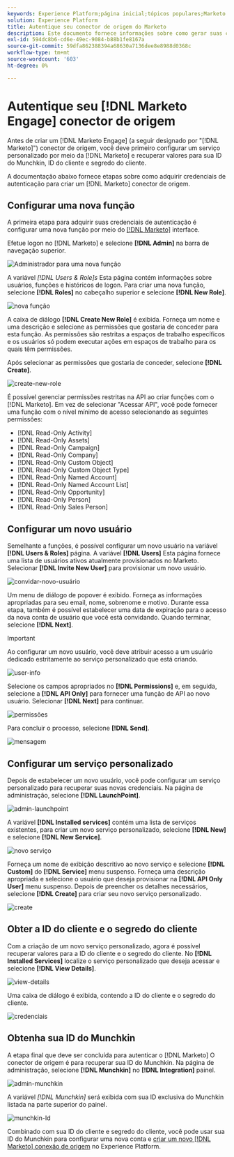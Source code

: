 ```yaml
---
keywords: Experience Platform;página inicial;tópicos populares;Marketo Engage;marketo engage;marketo
solution: Experience Platform
title: Autentique seu conector de origem do Marketo
description: Este documento fornece informações sobre como gerar suas credenciais de autenticação da Marketo.
exl-id: 594dc8b6-cd6e-49ec-9084-b88b1fe8167a
source-git-commit: 59dfa862388394a68630a7136dee8e8988d0368c
workflow-type: tm+mt
source-wordcount: '603'
ht-degree: 0%

---
```


# Autentique seu [!DNL Marketo Engage] conector de origem

Antes de criar um [!DNL Marketo Engage] (a seguir designado por &quot;[!DNL Marketo]&quot;) conector de origem, você deve primeiro configurar um serviço personalizado por meio da [!DNL Marketo] e recuperar valores para sua ID do Munchkin, ID do cliente e segredo do cliente.

A documentação abaixo fornece etapas sobre como adquirir credenciais de autenticação para criar um [!DNL Marketo] conector de origem.

## Configurar uma nova função

A primeira etapa para adquirir suas credenciais de autenticação é configurar uma nova função por meio do [[!DNL Marketo]](https://app-sjint.marketo.com/#MM0A1) interface.

Efetue logon no [!DNL Marketo] e selecione **[!DNL Admin]** na barra de navegação superior.

![Administrador para uma nova função](../images/marketo/home.png)

A variável *[!DNL Users & Role]s* Esta página contém informações sobre usuários, funções e históricos de logon. Para criar uma nova função, selecione **[!DNL Roles]** no cabeçalho superior e selecione **[!DNL New Role]**.

![nova função](../images/marketo/new-role.png)

A caixa de diálogo **[!DNL Create New Role]** é exibida. Forneça um nome e uma descrição e selecione as permissões que gostaria de conceder para esta função. As permissões são restritas a espaços de trabalho específicos e os usuários só podem executar ações em espaços de trabalho para os quais têm permissões.

Após selecionar as permissões que gostaria de conceder, selecione **[!DNL Create]**.

![create-new-role](../images/marketo/create-new-role.png)

É possível gerenciar permissões restritas na API ao criar funções com o [!DNL Marketo]. Em vez de selecionar &quot;Acessar API&quot;, você pode fornecer uma função com o nível mínimo de acesso selecionando as seguintes permissões:

* [!DNL Read-Only Activity]
* [!DNL Read-Only Assets]
* [!DNL Read-Only Campaign]
* [!DNL Read-Only Company]
* [!DNL Read-Only Custom Object]
* [!DNL Read-Only Custom Object Type]
* [!DNL Read-Only Named Account]
* [!DNL Read-Only Named Account List]
* [!DNL Read-Only Opportunity]
* [!DNL Read-Only Person]
* [!DNL Read-Only Sales Person]

## Configurar um novo usuário

Semelhante a funções, é possível configurar um novo usuário na variável **[!DNL Users & Roles]** página. A variável **[!DNL Users]** Esta página fornece uma lista de usuários ativos atualmente provisionados no Marketo. Selecionar **[!DNL Invite New User]** para provisionar um novo usuário.

![convidar-novo-usuário](../images/marketo/invite-new-user.png)

Um menu de diálogo de popover é exibido. Forneça as informações apropriadas para seu email, nome, sobrenome e motivo. Durante essa etapa, também é possível estabelecer uma data de expiração para o acesso da nova conta de usuário que você está convidando. Quando terminar, selecione **[!DNL Next]**.

>[!IMPORTANT]
>
>Ao configurar um novo usuário, você deve atribuir acesso a um usuário dedicado estritamente ao serviço personalizado que está criando.

![user-info](../images/marketo/new-user-info.png)

Selecione os campos apropriados no **[!DNL Permissions]** e, em seguida, selecione a **[!DNL API Only]** para fornecer uma função de API ao novo usuário. Selecionar **[!DNL Next]** para continuar.

![permissões](../images/marketo/permissions.png)

Para concluir o processo, selecione **[!DNL Send]**.

![mensagem](../images/marketo/message.png)

## Configurar um serviço personalizado

Depois de estabelecer um novo usuário, você pode configurar um serviço personalizado para recuperar suas novas credenciais. Na página de administração, selecione **[!DNL LaunchPoint]**.

![admin-launchpoint](../images/marketo/admin-launchpoint.png)

A variável **[!DNL Installed services]** contém uma lista de serviços existentes, para criar um novo serviço personalizado, selecione **[!DNL New]** e selecione **[!DNL New Service]**.

![novo serviço](../images/marketo/new-service.png)

Forneça um nome de exibição descritivo ao novo serviço e selecione **[!DNL Custom]** do **[!DNL Service]** menu suspenso. Forneça uma descrição apropriada e selecione o usuário que deseja provisionar na **[!DNL API Only User]** menu suspenso. Depois de preencher os detalhes necessários, selecione **[!DNL Create]** para criar seu novo serviço personalizado.

![create](../images/marketo/create.png)

## Obter a ID do cliente e o segredo do cliente

Com a criação de um novo serviço personalizado, agora é possível recuperar valores para a ID do cliente e o segredo do cliente. No **[!DNL Installed Services]** localize o serviço personalizado que deseja acessar e selecione **[!DNL View Details]**.

![view-details](../images/marketo/view-details.png)

Uma caixa de diálogo é exibida, contendo a ID do cliente e o segredo do cliente.

![credenciais](../images/marketo/credentials.png)

## Obtenha sua ID do Munchkin

A etapa final que deve ser concluída para autenticar o [!DNL Marketo] O conector de origem é para recuperar sua ID do Munchkin. Na página de administração, selecione **[!DNL Munchkin]** no **[!DNL Integration]** painel.

![admin-munchkin](../images/marketo/admin-munchkin.png)

A variável *[!DNL Munchkin]* será exibida com sua ID exclusiva do Munchkin listada na parte superior do painel.

![munchkin-Id](../images/marketo/munchkin-id.png)

Combinado com sua ID do cliente e segredo do cliente, você pode usar sua ID do Munchkin para configurar uma nova conta e [criar um novo [!DNL Marketo] conexão de origem](../../../tutorials/ui/create/adobe-applications/marketo.md) no Experience Platform.

